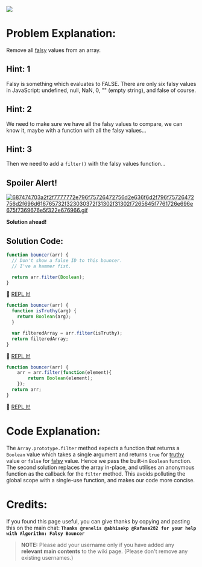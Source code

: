 ![](http://i.imgur.com/GluUbAz.jpg)

# Problem Explanation:
Remove all [falsy](JS-Falsy) values from an array.

## Hint: 1
Falsy is something which evaluates to FALSE. There are only six falsy values in JavaScript: undefined, null, NaN, 0, "" (empty string), and false of course.

## Hint: 2
We need to make sure we have all the falsy values to compare, we can know it, maybe with a function with all the falsy values...

## Hint: 3
Then we need to add a `filter()` with the falsy values function...

## Spoiler Alert!
[![687474703a2f2f7777772e796f75726472756d2e636f6d2f796f75726472756d2f696d616765732f323030372f31302f31302f7265645f7761726e696e675f7369676e5f322e676966.gif](https://files.gitter.im/FreeCodeCamp/Wiki/nlOm/thumb/687474703a2f2f7777772e796f75726472756d2e636f6d2f796f75726472756d2f696d616765732f323030372f31302f31302f7265645f7761726e696e675f7369676e5f322e676966.gif)](https://files.gitter.im/FreeCodeCamp/Wiki/nlOm/687474703a2f2f7777772e796f75726472756d2e636f6d2f796f75726472756d2f696d616765732f323030372f31302f31302f7265645f7761726e696e675f7369676e5f322e676966.gif)

**Solution ahead!**

## Solution Code:

```js
function bouncer(arr) {
  // Don't show a false ID to this bouncer.
  // I've a hammer fist.

  return arr.filter(Boolean);
}
```

:rocket: [REPL It!](https://repl.it/CLjU/32)

```js
function bouncer(arr) {
  function isTruthy(arg) {
    return Boolean(arg);
  }

  var filteredArray = arr.filter(isTruthy);
  return filteredArray;
}
```

:rocket: [REPL It!](https://repl.it/CLjU/33)

```js
function bouncer(arr) {
	arr = arr.filter(function(element){
		return Boolean(element);
	});
  return arr;
}
```

:rocket: [REPL It!](https://repl.it/CLjU/34)

# Code Explanation:
The `Array.prototype.filter` method expects a function that returns a `Boolean` value which takes a single argument and returns `true` for [truthy](JS-Truthy) value or `false` for [falsy](JS-Falsy) value. Hence we pass the built-in `Boolean` function. The second solution replaces the array in-place, and utilises an anonymous function as the callback for the `filter` method. This avoids polluting the global scope with a single-use function, and makes our code more concise.

# Credits:
If you found this page useful, you can give thanks by copying and pasting this on the main chat: **`Thanks @renelis @abhisekp @Rafase282 for your help with Algorithm: Falsy Bouncer`**

> **NOTE:** Please add your username only if you have added any **relevant main contents** to the wiki page. (Please don't remove any existing usernames.)
